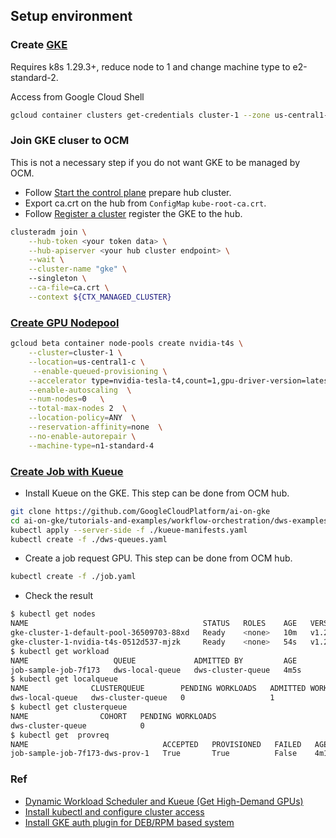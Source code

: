 ## Setup environment

### Create [GKE](https://console.cloud.google.com/)

Requires k8s 1.29.3+, reduce node to 1 and change machine type to e2-standard-2.

Access from Google Cloud Shell
```bash
gcloud container clusters get-credentials cluster-1 --zone us-central1-c --project gc-acm-dev
```

### Join GKE cluser to OCM
This is not a necessary step if you do not want GKE to be managed by OCM.

- Follow [Start the control plane](https://open-cluster-management.io/getting-started/installation/start-the-control-plane/) prepare hub cluster.
- Export ca.crt on the hub from `ConfigMap` `kube-root-ca.crt`.
- Follow [Register a cluster](https://open-cluster-management.io/getting-started/installation/register-a-cluster/) register the GKE to the hub.

```bash
clusteradm join \
    --hub-token <your token data> \
    --hub-apiserver <your hub cluster endpoint> \
    --wait \
    --cluster-name "gke" \ 
    --singleton \
    --ca-file=ca.crt \
    --context ${CTX_MANAGED_CLUSTER}
```

### [Create GPU Nodepool](https://cloud.google.com/kubernetes-engine/docs/how-to/provisioningrequest)

```bash
gcloud beta container node-pools create nvidia-t4s \
    --cluster=cluster-1 \
    --location=us-central1-c \
     --enable-queued-provisioning \
    --accelerator type=nvidia-tesla-t4,count=1,gpu-driver-version=latest \
    --enable-autoscaling  \
    --num-nodes=0   \
    --total-max-nodes 2  \
    --location-policy=ANY  \
    --reservation-affinity=none  \
    --no-enable-autorepair \
    --machine-type=n1-standard-4
```

### [Create Job with Kueue](https://cloud.google.com/kubernetes-engine/docs/how-to/provisioningrequest#for_jobs_with_kueue)

- Install Kueue on the GKE. This step can be done from OCM hub.

```bash
git clone https://github.com/GoogleCloudPlatform/ai-on-gke
cd ai-on-gke/tutorials-and-examples/workflow-orchestration/dws-examples
kubectl apply --server-side -f ./kueue-manifests.yaml
kubectl create -f ./dws-queues.yaml
```

- Create a job request GPU. This step can be done from OCM hub.

```bash
kubectl create -f ./job.yaml
```

- Check the result

```bash
$ kubectl get nodes
NAME                                       STATUS   ROLES    AGE   VERSION
gke-cluster-1-default-pool-36509703-88xd   Ready    <none>   10m   v1.29.3-gke.1282001
gke-cluster-1-nvidia-t4s-0512d537-mjzk     Ready    <none>   54s   v1.29.3-gke.1282001 // dynamic provisioned GPU node
$ kubectl get workload
NAME                   QUEUE             ADMITTED BY         AGE
job-sample-job-7f173   dws-local-queue   dws-cluster-queue   4m5s
$ kubectl get localqueue
NAME              CLUSTERQUEUE        PENDING WORKLOADS   ADMITTED WORKLOADS
dws-local-queue   dws-cluster-queue   0                   1
$ kubectl get clusterqueue
NAME                COHORT   PENDING WORKLOADS
dws-cluster-queue            0
$ kubectl get  provreq 
NAME                              ACCEPTED   PROVISIONED   FAILED   AGE
job-sample-job-7f173-dws-prov-1   True       True          False    4m18s
```

### Ref 
- [Dynamic Workload Scheduler and Kueue (Get High-Demand GPUs)](https://www.youtube.com/watch?v=Q60n3Hhrqas&t=340s)
- [Install kubectl and configure cluster access](https://cloud.google.com/kubernetes-engine/docs/how-to/cluster-access-for-kubectl#install_plugin)
- [Install GKE auth plugin for DEB/RPM based system](https://cloud.google.com/blog/products/containers-kubernetes/kubectl-auth-changes-in-gke)